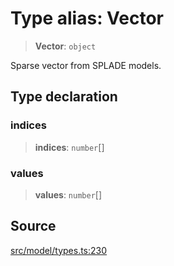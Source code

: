 # Type alias: Vector

> **Vector**: `object`

Sparse vector from SPLADE models.

## Type declaration

### indices

> **indices**: `number`[]

### values

> **values**: `number`[]

## Source

[src/model/types.ts:230](https://github.com/dexaai/llm-tools/blob/5a38bb8/src/model/types.ts#L230)

